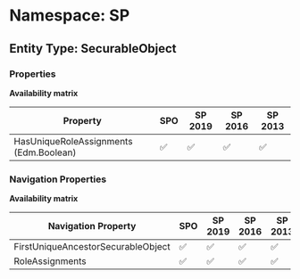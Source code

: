# Namespace: SP

## Entity Type: SecurableObject

### Properties

**Availability matrix**

Property | SPO | SP 2019 | SP 2016 | SP 2013
----------|-----|---------|---------|--------
HasUniqueRoleAssignments (Edm.Boolean) | ✅ | ✅ | ✅ | ✅

### Navigation Properties

**Availability matrix**

Navigation Property | SPO | SP 2019 | SP 2016 | SP 2013
----------|-----|---------|---------|--------
FirstUniqueAncestorSecurableObject | ✅ | ✅ | ✅ | ✅
RoleAssignments | ✅ | ✅ | ✅ | ✅
